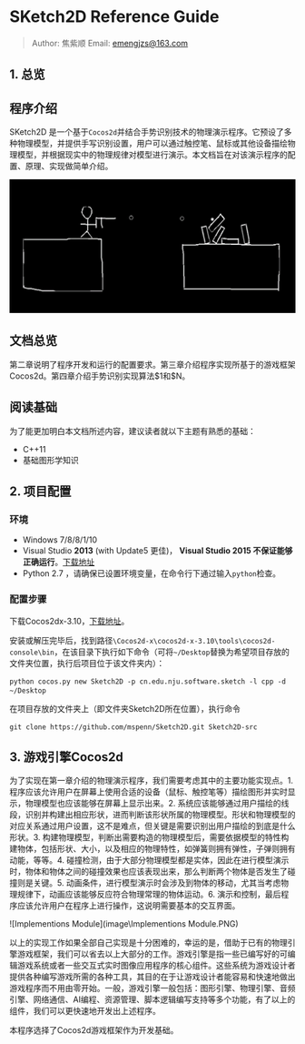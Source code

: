 # SKetch2D Reference Guide

> Author: 焦紫顺  Email: emengjzs@163.com

## 1. 总览

## 程序介绍

SKetch2D 是一个基于`Cocos2d`并结合手势识别技术的物理演示程序。它预设了多种物理模型，并提供手写识别设置，用户可以通过触控笔、鼠标或其他设备描绘物理模型，并根据现实中的物理规律对模型进行演示。本文档旨在对该演示程序的配置、原理、实现做简单介绍。

![Shooter](image\Shooter.png)

## 文档总览

第二章说明了程序开发和运行的配置要求。第三章介绍程序实现所基于的游戏框架Cocos2d。第四章介绍手势识别实现算法\$1和\$N。

## 阅读基础

为了能更加明白本文档所述内容，建议读者就以下主题有熟悉的基础：

- C++11 
- 基础图形学知识

##  2. 项目配置

### 环境

- Windows 7/8/8/1/10
- Visual Studio **2013** (with Update5 更佳)， **Visual Studio 2015 不保证能够正确运行**。[下载地址](https://www.microsoft.com/zh-cn/download/confirmation.aspx?id=48144)
- Python 2.7 ，请确保已设置环境变量，在命令行下通过输入`python`检查。

### 配置步骤

下载Cocos2dx-3.10，[下载地址](http://www.cocos2d-x.org/filedown/CocosForWin-v3.10.exe)。

安装或解压完毕后，找到路径`\Cocos2d-x\cocos2d-x-3.10\tools\cocos2d-console\bin`，在该目录下执行如下命令（可将`~/Desktop`替换为希望项目存放的文件夹位置，执行后项目位于该文件夹内）：

```shell
python cocos.py new Sketch2D -p cn.edu.nju.software.sketch -l cpp -d ~/Desktop
```

在项目存放的文件夹上（即文件夹Sketch2D所在位置），执行命令

```shell
git clone https://github.com/mspenn/Sketch2D.git Sketch2D-src
```





## 3. 游戏引擎Cocos2d 

为了实现在第一章介绍的物理演示程序，我们需要考虑其中的主要功能实现点。1.程序应该允许用户在屏幕上使用合适的设备（鼠标、触控笔等）描绘图形并实时显示，物理模型也应该能够在屏幕上显示出来。2. 系统应该能够通过用户描绘的线段，识别并构建出相应形状，进而判断该形状所属的物理模型。形状和物理模型的对应关系通过用户设置，这不是难点，但关键是需要识别出用户描绘的到底是什么形状。3. 构建物理模型，判断出需要构造的物理模型后，需要依据模型的特性构建物体，包括形状、大小，以及相应的物理特性，如弹簧则拥有弹性，子弹则拥有动能，等等。4. 碰撞检测，由于大部分物理模型都是实体，因此在进行模型演示时，物体和物体之间的碰撞效果也应该表现出来，那么判断两个物体是否发生了碰撞则是关键。5. 动画条件，进行模型演示时会涉及到物体的移动，尤其当考虑物理规律下，动画应该能够反应符合物理常理的物体运动。6. 演示和控制，最后程序应该允许用户在程序上进行操作，这说明需要基本的交互界面。

![Implementions Module](image\Implementions Module.PNG)

以上的实现工作如果全部自己实现是十分困难的，幸运的是，借助于已有的物理引擎游戏框架，我们可以省去以上大部分的工作。游戏引擎是指一些已编写好的可编辑游戏系统或者一些交互式实时图像应用程序的核心组件。这些系统为游戏设计者提供各种编写游戏所需的各种工具，其目的在于让游戏设计者能容易和快速地做出游戏程序而不用由零开始。一般，游戏引擎一般包括：图形引擎、物理引擎、音频引擎、网络通信、AI编程、资源管理、脚本逻辑编写支持等多个功能，有了以上的组件，我们可以更快速地开发出上述程序。

本程序选择了Cocos2d游戏框架作为开发基础。

